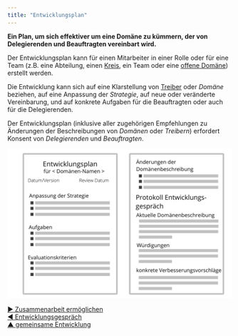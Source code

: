 ```yaml
---
title: "Entwicklungsplan"
---
```



**Ein Plan, um sich effektiver um eine Domäne zu kümmern, der von Delegierenden und Beauftragten vereinbart wird.**

Der Entwicklungsplan kann für einen Mitarbeiter in einer Rolle oder für eine Team (z.B. eine Abteilung, einen [Kreis](circle.html), ein Team oder eine [offene Domäne](open-domain.html)) erstellt werden.

Die Entwicklung kann sich auf eine Klarstellung von [Treiber](organizational-driver.html) oder <dfn data-info="Domäne: Ein eigener Arbeits-, Einfluss-  und Entscheidungsbereich innerhalb einer Organisation.">Domäne</dfn> beziehen, auf eine Anpassung der <dfn data-info="Strategie: Der generelle Ansatz, wie Mitarbeiter planen, in einer bestimmten Domäne Wert zu schöpfen.">Strategie</dfn>, auf neue oder veränderte Vereinbarung, und auf konkrete Aufgaben für die Beauftragten oder auch für die Delegierenden.

Der Entwicklungsplan (inklusive aller zugehörigen Empfehlungen zu Änderungen der Beschreibungen von <dfn data-info="Domäne: Ein eigener Arbeits-, Einfluss-  und Entscheidungsbereich innerhalb einer Organisation.">Domänen</dfn> oder <dfn data-info="Organisationstreiber: Ein Treiber ist das Motiv einer Person oder Gruppe, auf eine bestimmte Situation zu reagieren. Ein Treiber wird als **Organisationstreiber** betrachtet, wenn eine Reaktion darauf der Organisation hilft, Wert zu schaffen, Verschwendung zu reduzieren oder Schaden abzuwenden.">Treibern</dfn>) erfordert Konsent von <dfn data-info="Delegierende: Eine Person oder Gruppe, die die Verantwortung für eine Domäne an andere delegiert.">Delegierenden</dfn> und <dfn data-info="Beauftragte: Eine Person oder Gruppe, die die Verantwortlichkeit für eine Domäne übernimmt.">Beauftragten</dfn>.

![Vorlage für einen Entwicklungsplan](img/templates/development-plan-template.png)

[&#9654; Zusammenarbeit ermöglichen](enablers-of-collaboration.html)<br/>[&#9664; Entwicklungsgespräch](peer-review.html)<br/>[&#9650; gemeinsame Entwicklung](peer-development.html)

